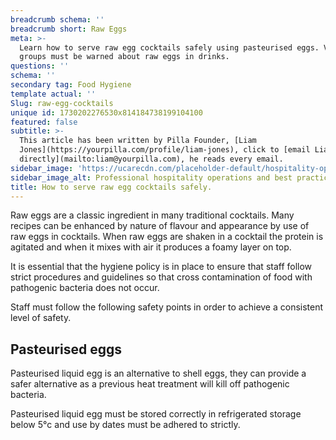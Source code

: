 ```yaml
---
breadcrumb schema: ''
breadcrumb short: Raw Eggs
meta: >-
  Learn how to serve raw egg cocktails safely using pasteurised eggs. Vulnerable
  groups must be warned about raw eggs in drinks.
questions: ''
schema: ''
secondary tag: Food Hygiene
template actual: ''
Slug: raw-egg-cocktails
unique id: 1730202276530x814184738199104100
featured: false
subtitle: >-
  This article has been written by Pilla Founder, [Liam
  Jones](https://yourpilla.com/profile/liam-jones), click to [email Liam
  directly](mailto:liam@yourpilla.com), he reads every email.
sidebar_image: 'https://ucarecdn.com/placeholder-default/hospitality-operations.jpg'
sidebar_image_alt: Professional hospitality operations and best practices
title: How to serve raw egg cocktails safely.
---
```

Raw eggs are a classic ingredient in many traditional cocktails. Many recipes can be enhanced by nature of flavour and appearance by use of raw eggs in cocktails. When raw eggs are shaken in a cocktail the protein is agitated and when it mixes with air it produces a foamy layer on top.

 It is essential that the hygiene policy is in place to ensure that staff follow strict procedures and guidelines so that cross contamination of food with pathogenic bacteria does not occur.

 Staff must follow the following safety points in order to achieve a consistent level of safety.

 ## Pasteurised eggs

 Pasteurised liquid egg is an alternative to shell eggs, they can provide a safer alternative as a previous heat treatment will kill off pathogenic bacteria.

 Pasteurised liquid egg must be stored correctly in refrigerated storage below 5°c and use by dates must be adhered to strictly.
